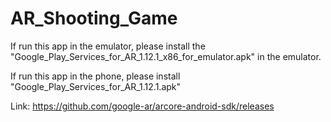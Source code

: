 # AR_Shooting_Game

If run this app in the emulator, please install the "Google_Play_Services_for_AR_1.12.1_x86_for_emulator.apk" in the emulator.


If run this app in the phone, please install
"Google_Play_Services_for_AR_1.12.1.apk"

Link: https://github.com/google-ar/arcore-android-sdk/releases
